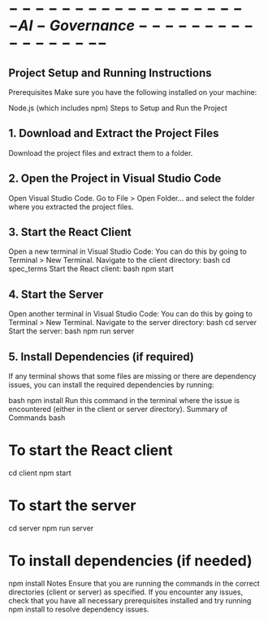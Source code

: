 # $------------------- AI-Governance -----------------$
## Project Setup and Running Instructions
Prerequisites
Make sure you have the following installed on your machine:

Node.js (which includes npm)
Steps to Setup and Run the Project
## 1. Download and Extract the Project Files
Download the project files and extract them to a folder.
## 2. Open the Project in Visual Studio Code
Open Visual Studio Code.
Go to File > Open Folder... and select the folder where you extracted the project files.
## 3. Start the React Client
Open a new terminal in Visual Studio Code:
You can do this by going to Terminal > New Terminal.
Navigate to the client directory:
bash
cd spec_terms
Start the React client:
bash
npm start
## 4. Start the Server
Open another terminal in Visual Studio Code:
You can do this by going to Terminal > New Terminal.
Navigate to the server directory:
bash
cd server
Start the server:
bash
npm run server
## 5. Install Dependencies (if required)
If any terminal shows that some files are missing or there are dependency issues, you can install the required dependencies by running:

bash
npm install
Run this command in the terminal where the issue is encountered (either in the client or server directory).
Summary of Commands
bash
# To start the React client
cd client
npm start

# To start the server
cd server
npm run server

# To install dependencies (if needed)
npm install
Notes
Ensure that you are running the commands in the correct directories (client or server) as specified.
If you encounter any issues, check that you have all necessary prerequisites installed and try running npm install to resolve dependency issues.
